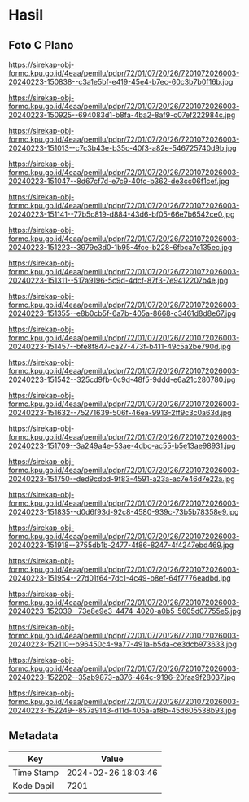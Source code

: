 # Hasil

## Foto C Plano

https://sirekap-obj-formc.kpu.go.id/4eaa/pemilu/pdpr/72/01/07/20/26/7201072026003-20240223-150838--c3a1e5bf-e419-45e4-b7ec-60c3b7b0f16b.jpg

https://sirekap-obj-formc.kpu.go.id/4eaa/pemilu/pdpr/72/01/07/20/26/7201072026003-20240223-150925--694083d1-b8fa-4ba2-8af9-c07ef222984c.jpg

https://sirekap-obj-formc.kpu.go.id/4eaa/pemilu/pdpr/72/01/07/20/26/7201072026003-20240223-151013--c7c3b43e-b35c-40f3-a82e-546725740d9b.jpg

https://sirekap-obj-formc.kpu.go.id/4eaa/pemilu/pdpr/72/01/07/20/26/7201072026003-20240223-151047--8d67cf7d-e7c9-40fc-b362-de3cc06f1cef.jpg

https://sirekap-obj-formc.kpu.go.id/4eaa/pemilu/pdpr/72/01/07/20/26/7201072026003-20240223-151141--77b5c819-d884-43d6-bf05-66e7b6542ce0.jpg

https://sirekap-obj-formc.kpu.go.id/4eaa/pemilu/pdpr/72/01/07/20/26/7201072026003-20240223-151223--3979e3d0-1b95-4fce-b228-6fbca7e135ec.jpg

https://sirekap-obj-formc.kpu.go.id/4eaa/pemilu/pdpr/72/01/07/20/26/7201072026003-20240223-151311--517a9196-5c9d-4dcf-87f3-7e9412207b4e.jpg

https://sirekap-obj-formc.kpu.go.id/4eaa/pemilu/pdpr/72/01/07/20/26/7201072026003-20240223-151355--e8b0cb5f-6a7b-405a-8668-c3461d8d8e67.jpg

https://sirekap-obj-formc.kpu.go.id/4eaa/pemilu/pdpr/72/01/07/20/26/7201072026003-20240223-151457--bfe8f847-ca27-473f-b411-49c5a2be790d.jpg

https://sirekap-obj-formc.kpu.go.id/4eaa/pemilu/pdpr/72/01/07/20/26/7201072026003-20240223-151542--325cd9fb-0c9d-48f5-9ddd-e6a21c280780.jpg

https://sirekap-obj-formc.kpu.go.id/4eaa/pemilu/pdpr/72/01/07/20/26/7201072026003-20240223-151632--75271639-506f-46ea-9913-2ff9c3c0a63d.jpg

https://sirekap-obj-formc.kpu.go.id/4eaa/pemilu/pdpr/72/01/07/20/26/7201072026003-20240223-151709--3a249a4e-53ae-4dbc-ac55-b5e13ae98931.jpg

https://sirekap-obj-formc.kpu.go.id/4eaa/pemilu/pdpr/72/01/07/20/26/7201072026003-20240223-151750--ded9cdbd-9f83-4591-a23a-ac7e46d7e22a.jpg

https://sirekap-obj-formc.kpu.go.id/4eaa/pemilu/pdpr/72/01/07/20/26/7201072026003-20240223-151835--d0d6f93d-92c8-4580-939c-73b5b78358e9.jpg

https://sirekap-obj-formc.kpu.go.id/4eaa/pemilu/pdpr/72/01/07/20/26/7201072026003-20240223-151918--3755db1b-2477-4f86-8247-4f4247ebd469.jpg

https://sirekap-obj-formc.kpu.go.id/4eaa/pemilu/pdpr/72/01/07/20/26/7201072026003-20240223-151954--27d01f64-7dc1-4c49-b8ef-64f7776eadbd.jpg

https://sirekap-obj-formc.kpu.go.id/4eaa/pemilu/pdpr/72/01/07/20/26/7201072026003-20240223-152039--73e8e9e3-4474-4020-a0b5-5605d07755e5.jpg

https://sirekap-obj-formc.kpu.go.id/4eaa/pemilu/pdpr/72/01/07/20/26/7201072026003-20240223-152110--b96450c4-9a77-491a-b5da-ce3dcb973633.jpg

https://sirekap-obj-formc.kpu.go.id/4eaa/pemilu/pdpr/72/01/07/20/26/7201072026003-20240223-152202--35ab9873-a376-464c-9196-20faa9f28037.jpg

https://sirekap-obj-formc.kpu.go.id/4eaa/pemilu/pdpr/72/01/07/20/26/7201072026003-20240223-152249--857a9143-d11d-405a-af8b-45d605538b93.jpg


## Metadata

| Key        | Value               |
| ---------- | ------------------- |
| Time Stamp | 2024-02-26 18:03:46 |
| Kode Dapil | 7201                |



